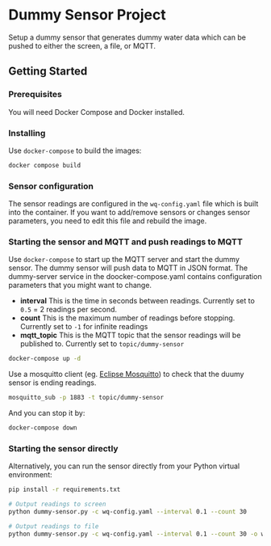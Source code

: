 # Dummy Sensor Project

Setup a dummy sensor that generates dummy water data which can be pushed to either the screen, a file, or MQTT.

## Getting Started

### Prerequisites

You will need Docker Compose and Docker installed.

### Installing

Use ```docker-compose``` to build the images:

```bash
docker compose build
```

### Sensor configuration

The sensor readings are configured in the ```wq-config.yaml``` file which is built into the container. If you want to add/remove sensors or changes sensor parameters, you need to edit this file and rebuild the image.

### Starting the sensor and MQTT and push readings to MQTT

Use ```docker-compose``` to start up the MQTT server and start the dummy sensor. The dummy sensor will push data to MQTT in JSON format. The dummy-server service in the doocker-compose.yaml contains configuration parameters that you might want to change.

- **interval** This is the time in seconds between readings. Currently set to ```0.5``` = 2 readings per second.
- **count** This is the maximum number of readings before stopping. Currently set to ```-1``` for infinite readings
- **mqtt_topic** This is the MQTT topic that the sensor readings will be published to. Currently set to ```topic/dummy-sensor```

```bash
docker-compose up -d
```

Use a mosquitto client (eg. [Eclipse Mosquitto](https://mosquitto.org/)) to check that the duumy sensor is ending readings.

```bash
mosquitto_sub -p 1883 -t topic/dummy-sensor
```

And you can stop it by:

```bash
docker-compose down
```

### Starting the sensor directly

Alternatively, you can run the sensor directly from your Python virtual environment:

```bash
pip install -r requirements.txt

# Output readings to screen
python dummy-sensor.py -c wq-config.yaml --interval 0.1 --count 30

# Output readings to file
python dummy-sensor.py -c wq-config.yaml --interval 0.1 --count 30 -o wq-data.txt
```
